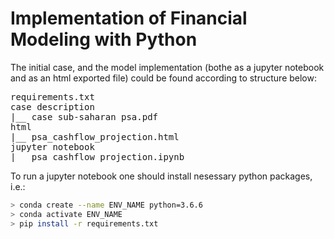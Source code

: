 # Implementation of Financial Modeling with Python

The initial case, and the model implementation (bothe as a jupyter notebook and as an html exported file) could be found according to structure below:

<pre>
requirements.txt
case description
|__ case sub-saharan psa.pdf
html
|__ psa_cashflow_projection.html
jupyter notebook
|__ psa_cashflow_projection.ipynb
</pre>

To run a jupyter notebook one should install nesessary python packages, i.e.:

``` bash
> conda create --name ENV_NAME python=3.6.6
> conda activate ENV_NAME
> pip install -r requirements.txt
```
